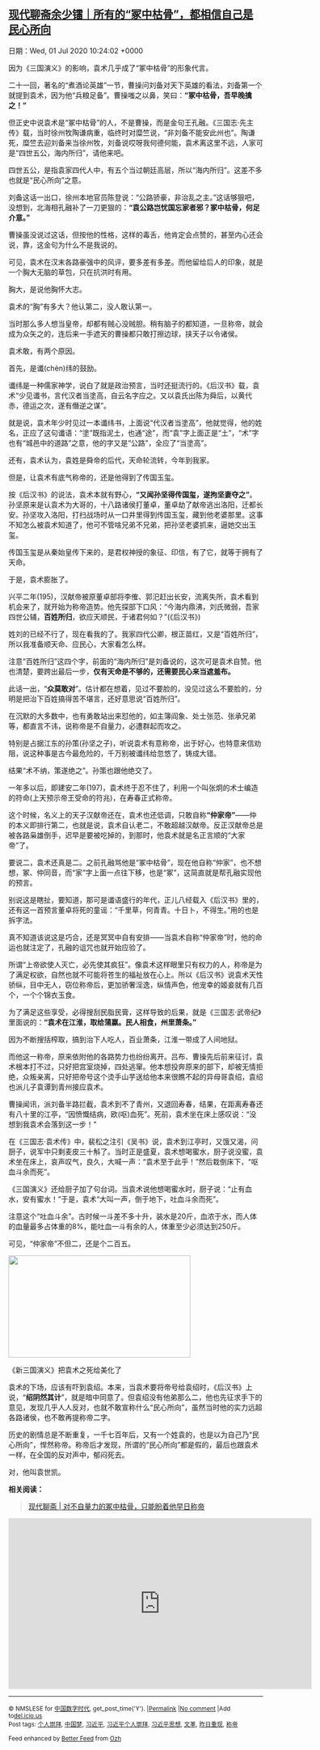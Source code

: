 [现代聊斋余少镭｜所有的“冢中枯骨”，都相信自己是民心所向](https://chinadigitaltimes.net/chinese/2020/07/%e7%8e%b0%e4%bb%a3%e8%81%8a%e6%96%8b%e4%bd%99%e5%b0%91%e9%95%ad%ef%bd%9c%e6%89%80%e6%9c%89%e7%9a%84%e5%86%a2%e4%b8%ad%e6%9e%af%e9%aa%a8%ef%bc%8c%e9%83%bd%e7%9b%b8%e4%bf%a1%e8%87%aa/)
------
日期：Wed, 01 Jul 2020 10:24:02 +0000

<p>因为《三国演义》的影响，袁术几乎成了“冢中枯骨”的形象代言。</p><p>二十一回，著名的“煮酒论英雄”一节，曹操问刘备对天下英雄的看法，刘备第一个就提到袁术，因为他“兵粮足备”。曹操嗤之以鼻，笑曰：<strong>“冢中枯骨，吾早晚擒之！”</strong></p><p>但正史中说袁术是“冢中枯骨”的人，不是曹操，而是金句王孔融。《三国志·先主传》载，当时徐州牧陶谦病重，临终时对糜竺说，“非刘备不能安此州也”。陶谦死，糜竺去迎刘备来当徐州牧，刘备说哎呀我何德何能，袁术离这里不远，人家可是“四世五公，海内所归”，请他来吧。</p><p>四世五公，是指袁家四代人中，有五个当过朝廷高层，所以“海内所归”。这差不多也就是“民心所向”之意。</p><p>刘备这话一出口，徐州本地官员陈登说：“公路骄豪，非治乱之主。”这话够狠吧，没想到，北海相孔融补了一刀更狠的：<strong>“袁公路岂忧国忘家者邪？冢中枯骨，何足介意。”</strong></p><p>曹操虽没说过这话，但按他的性格，这样的毒舌，他肯定会点赞的，甚至内心还会说，靠，这金句为什么不是我说的。</p><p>可见，袁术在汉末各路豪强中的风评，要多差有多差。而他留给后人的印象，就是一个胸大无脑的草包，只在抗洪时有用。</p><p>胸大，是说他胸怀大志。</p><p>袁术的“胸”有多大？他认第二，没人敢认第一。</p><p>当时那么多人想当皇帝，却都有贼心没贼胆。稍有脑子的都知道，一旦称帝，就会成为众矢之的，连后来一手遮天的曹操都只敢打擦边球，挟天子以令诸侯。</p><p>袁术敢，有两个原因。</p><p>首先，是谶(chèn)纬的鼓励。</p><p>谶纬是一种儒家神学，说白了就是政治预言，当时还挺流行的。《后汉书》载，袁术“少见谶书，言代汉者当塗高，自云名字应之。又以袁氏出陈为舜后，以黄代赤，德运之次，遂有僭逆之谋”。</p><p>就是说，袁术年少时见过一本谶纬书，上面说“代汉者当塗高”，他就觉得，他的姓名，正应了这句谶语：“塗”既指泥土，也通“途”，而“袁”字上面正是“土”，“术”字也有“城邑中的道路”之意，他的字又是“公路”，全应了“当塗高”。</p><p>还有，袁术认为，袁姓是舜帝的后代，天命轮流转，今年到我家。</p><p>但是，让袁术有底气称帝的，还是他得到了传国玉玺。</p><p>按《后汉书》的说法，袁术本就有野心，<strong>“又闻孙坚得传国玺，遂拘坚妻夺之”</strong>。孙坚原来是认袁术为大哥的，十八路诸侯打董卓，董卓劫了献帝逃出洛阳，迁都长安。孙坚攻入洛阳，打扫战场时从一口井里得到传国玉玺，藏到他老婆那里。这事不知怎么被袁术知道了，他可不管啥兄弟不兄弟，把孙坚老婆抓来，逼她交出玉玺。</p><p>传国玉玺是从秦始皇传下来的，是君权神授的象征、印信，有了它，就等于拥有了天命。</p><p>于是，袁术膨胀了。</p><p>兴平二年(195)，汉献帝被原董卓部将李傕、郭汜赶出长安，流离失所，袁术看到机会来了，就开始为称帝造势。他先探部下口风：“今海内鼎沸，刘氏微弱，吾家四世公辅，<strong>百姓所归</strong>，欲应天顺民，于诸君何如？”(《后汉书》)</p><p>姓刘的已经不行了，现在看我的了。我家四代公卿，根正苗红，又是“百姓所归”，所以我准备顺天命、应民心，大家看怎么样。</p><p>注意“百姓所归”这四个字，前面的“海内所归”是刘备说的，这次可是袁术自赞。他也清楚，要跨出最后一步，<strong>仅有天命是不够的，还需要民心来当遮羞布。</strong></p><p>此话一出，“<strong>众莫敢对</strong>”。估计都在想着，见过不要脸的，没见过这么不要脸的，分明是把治下百姓搞得苦不堪言，还好意思说“百姓所归”。</p><p>在沉默的大多数中，也有勇敢站出来怼他的，如主簿阎象、处士张范、张承兄弟等，都直言不讳，说称帝是不自量力，必遭群起而攻之。</p><p>特别是占据江东的孙策(孙坚之子)，听说袁术有意称帝，出于好心，也特意来信劝阻，说这种事是古今最危险的，千万别被谶纬给忽悠了，铸成大错。</p><p>结果“术不纳，策遂绝之”。孙策也跟他绝交了。</p><p>一年多以后，即建安二年(197)，袁术终于忍不住了，利用一个叫张炯的术士编造的符命(上天预示帝王受命的符兆)，在寿春正式称帝。</p><p>这个时候，名义上的天子汉献帝还在，袁术也还低调，只敢自称<strong>“仲家帝”</strong>——仲的本义即排行第二，也就是说，袁术自认老二，不敢超越汉献帝。反正汉献帝总是被各路枭雄倒手，迟早是要被吃掉的，到那时，他袁术就是名正言顺的“大家帝”了。</p><p>要说二，袁术还真是二。之前孔融骂他是“冢中枯骨”，现在他自称“仲家”，也不想想，冢、仲同音，而“家”字上面一点往下移，也是“冢”，这简直就是帮孔融实现他的预言。</p><p>别说这是瞎扯，要知道，那可是谶语盛行的年代，正儿八经载入《后汉书》里的，还有这一首预言董卓将死的童谣：“千里草，何青青。十日卜，不得生。”用的也是拆字法。</p><p>真不知道该说这是巧合，还是冥冥中自有安排——当袁术自称“仲家帝”时，他的命运也就注定了，孔融的诅咒也就开始应验了。</p><p>所谓“上帝欲使人灭亡，必先使其疯狂”。像袁术这样眼里只有权力的人，称帝是为了满足权欲，自然也就不可能将苍生的福祉放在心上。所以《后汉书》说袁术天性骄纵，目中无人，窃位称帝后，更加骄奢淫逸，纵情声色，他宠幸的姬妾就有几百个，一个个锦衣玉食。</p><p>为了满足这些享受，必得搜刮民脂民膏，这样导致的后果，就是《三国志·武帝纪》里面说的：<strong>“袁术在江淮，取给蒲蠃。民人相食，州里萧条。”</strong></p><p>因为不断搜括榨取，搞到治下人吃人，百业萧条，江淮一带成了人间地狱。</p><p>而他这一称帝，原来依附他的各路势力也纷纷离开。吕布、曹操先后前来征讨，袁术根本打不过，只好把宫室烧掉，四处逃窜。他本想投奔原来的部下，却被无情拒绝，众叛亲离，只好把帝号这个烫手山芋送给他本来很瞧不起的异母哥袁绍，袁绍也派儿子袁谭到青州接应袁术。</p><p>曹操闻讯，派刘备半路拦截，袁术到不了青州，又退回寿春，结果，在距离寿春还有八十里的江亭，“因愤慨结病，欧(呕)血死”。死前，袁术坐在床上感叹说：“没想到我袁术会落到这一步！”</p><p>在《三国志·袁术传》中，裴松之注引《吴书》说，袁术到江亭时，又饿又渴，问厨子，说军中只剩麦皮三十斛了。当时正是盛夏，袁术想喝蜜水，厨子说没蜜，袁术坐在床上，哀声叹气，良久，大喊一声：“袁术至于此乎！”然后栽倒床下，“呕血斗余而死”。</p><p>《三国演义》还给厨子加了句台词。当袁术说他想喝蜜水时，厨子说：“止有血水，安有蜜水！”于是，袁术“大叫一声，倒于地下，吐血斗余而死”。</p><p>注意这个“吐血斗余”。古时候一斗差不多十升，装水是20斤，血浓于水，而人体的血量最多占体重的8%，能吐血一斗有余的人，体重至少必须达到250斤。</p><p>可见，“仲家帝”不但二，还是个二百五。</p><div style="width: 370px" class="wp-caption aligncenter"><img src="https://chinadigitaltimes.net/chinese/files/2019/09/%E8%A2%81%E6%9C%AF3.gif" alt="" width="360" height="202" /><p class="wp-caption-text">《新三国演义》把袁术之死给美化了</p></div><p>袁术的下场，应该有吓到袁绍。本来，当袁术要将帝号给袁绍时，《后汉书》上说，“<strong>绍阴然其计</strong>”，就是暗中同意了。但袁绍没有他弟那么二，他也先征求手下的意见，发现几乎人人反对，也就不敢宣称什么“民心所向”，虽然当时他的实力远超各路诸侯，也不敢再提称帝二字。</p><p>历史的剧情总是不断重复，一千七百年后，又有一个姓袁的，也是以为自己乃“民心所向”，悍然称帝。称帝后才发现，所谓的“民心所向”都是假的，最后也跟袁术一样，在全国的反对声中，郁闷死去。</p><p>对，他叫袁世凯。</p><p><strong>相关阅读：</strong></p><blockquote class="wp-embedded-content" data-secret="zuOW0nv0i7"><p><a href="https://chinadigitaltimes.net/chinese/2019/09/%e7%8e%b0%e4%bb%a3%e8%81%8a%e6%96%8b-%e5%af%b9%e4%b8%8d%e8%87%aa%e9%87%8f%e5%8a%9b%e7%9a%84%e5%86%a2%e4%b8%ad%e6%9e%af%e9%aa%a8%ef%bc%8c%e5%8f%aa%e8%83%bd%e7%9b%bc%e7%9d%80%e4%bb%96%e6%97%a9/">现代聊斋 | 对不自量力的冢中枯骨，只能盼着他早日称帝</a></p></blockquote><p><iframe class="wp-embedded-content" sandbox="allow-scripts" security="restricted" title="《现代聊斋 | 对不自量力的冢中枯骨，只能盼着他早日称帝》—中国数字时代" src="https://chinadigitaltimes.net/chinese/2019/09/%e7%8e%b0%e4%bb%a3%e8%81%8a%e6%96%8b-%e5%af%b9%e4%b8%8d%e8%87%aa%e9%87%8f%e5%8a%9b%e7%9a%84%e5%86%a2%e4%b8%ad%e6%9e%af%e9%aa%a8%ef%bc%8c%e5%8f%aa%e8%83%bd%e7%9b%bc%e7%9d%80%e4%bb%96%e6%97%a9/embed/#?secret=zuOW0nv0i7" data-secret="zuOW0nv0i7" width="600" height="338" frameborder="0" marginwidth="0" marginheight="0" scrolling="no"></iframe></p><hr /><p><small>&copy; NMSLESE for <a href="https://chinadigitaltimes.net/chinese">中国数字时代</a>, get_post_time('Y'). |<a href="https://chinadigitaltimes.net/chinese/2020/07/%e7%8e%b0%e4%bb%a3%e8%81%8a%e6%96%8b%e4%bd%99%e5%b0%91%e9%95%ad%ef%bd%9c%e6%89%80%e6%9c%89%e7%9a%84%e5%86%a2%e4%b8%ad%e6%9e%af%e9%aa%a8%ef%bc%8c%e9%83%bd%e7%9b%b8%e4%bf%a1%e8%87%aa/">Permalink</a> |<a href="https://chinadigitaltimes.net/chinese/2020/07/%e7%8e%b0%e4%bb%a3%e8%81%8a%e6%96%8b%e4%bd%99%e5%b0%91%e9%95%ad%ef%bd%9c%e6%89%80%e6%9c%89%e7%9a%84%e5%86%a2%e4%b8%ad%e6%9e%af%e9%aa%a8%ef%bc%8c%e9%83%bd%e7%9b%b8%e4%bf%a1%e8%87%aa/#comments">No comment</a> |Add to<a href="http://del.icio.us/post?url=https://chinadigitaltimes.net/chinese/2020/07/%e7%8e%b0%e4%bb%a3%e8%81%8a%e6%96%8b%e4%bd%99%e5%b0%91%e9%95%ad%ef%bd%9c%e6%89%80%e6%9c%89%e7%9a%84%e5%86%a2%e4%b8%ad%e6%9e%af%e9%aa%a8%ef%bc%8c%e9%83%bd%e7%9b%b8%e4%bf%a1%e8%87%aa/&amp;title=现代聊斋余少镭｜所有的“冢中枯骨”，都相信自己是民心所向">del.icio.us</a><br/>Post tags: <a href="https://chinadigitaltimes.net/chinese/tag/%e4%b8%aa%e4%ba%ba%e5%b4%87%e6%8b%9c/" rel="tag">个人崇拜</a>, <a href="https://chinadigitaltimes.net/chinese/tag/%e4%b8%ad%e5%9b%bd%e6%a2%a6/" rel="tag">中国梦</a>, <a href="https://chinadigitaltimes.net/chinese/tag/%e4%b9%a0%e8%bf%91%e5%b9%b3/" rel="tag">习近平</a>, <a href="https://chinadigitaltimes.net/chinese/tag/%e4%b9%a0%e8%bf%91%e5%b9%b3%e4%b8%aa%e4%ba%ba%e5%b4%87%e6%8b%9c/" rel="tag">习近平个人崇拜</a>, <a href="https://chinadigitaltimes.net/chinese/tag/%e4%b9%a0%e8%bf%91%e5%b9%b3%e6%80%9d%e6%83%b3/" rel="tag">习近平思想</a>, <a href="https://chinadigitaltimes.net/chinese/tag/%e6%96%87%e9%9d%a9/" rel="tag">文革</a>, <a href="https://chinadigitaltimes.net/chinese/tag/%e6%98%a8%e6%97%a5%e9%87%8d%e7%8e%b0/" rel="tag">昨日重现</a>, <a href="https://chinadigitaltimes.net/chinese/tag/%e7%a7%b0%e5%b8%9d/" rel="tag">称帝</a><br/></small></p><p><small>Feed enhanced by <a href='http://planetozh.com/blog/my-projects/wordpress-plugin-better-feed-rss/'>Better Feed</a> from  <a href='http://planetozh.com/blog/'>Ozh</a></small></p>
